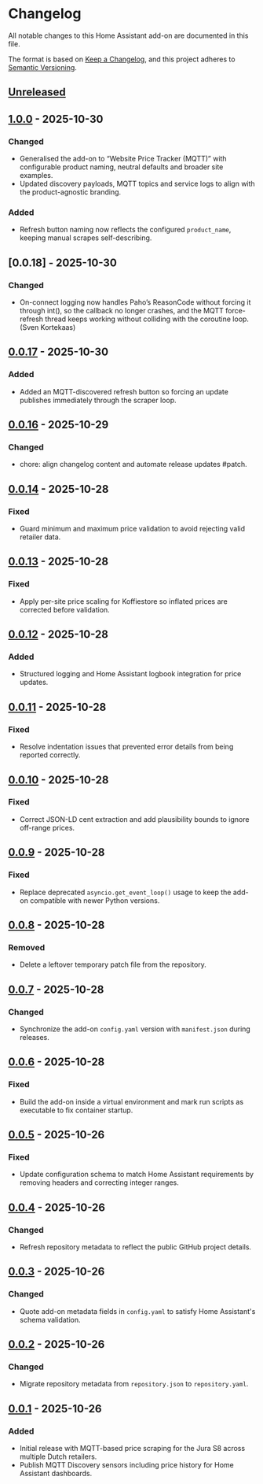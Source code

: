 # Changelog
All notable changes to this Home Assistant add-on are documented in this file.

The format is based on [Keep a Changelog](https://keepachangelog.com/en/1.1.0/),
and this project adheres to [Semantic Versioning](https://semver.org/spec/v2.0.0.html).

## [Unreleased]

## [1.0.0] - 2025-10-30
### Changed
- Generalised the add-on to “Website Price Tracker (MQTT)” with configurable product naming, neutral defaults and broader site examples.
- Updated discovery payloads, MQTT topics and service logs to align with the product-agnostic branding.

### Added
- Refresh button naming now reflects the configured `product_name`, keeping manual scrapes self-describing.

## [0.0.18] - 2025-10-30
### Changed
- On-connect logging now handles Paho’s ReasonCode without forcing it through int(), so the callback no longer crashes, and the MQTT force-refresh thread keeps working without colliding with the coroutine loop. (Sven Kortekaas)
## [0.0.17] - 2025-10-30
### Added
- Added an MQTT-discovered refresh button so forcing an update publishes immediately through the scraper loop.

## [0.0.16] - 2025-10-29
### Changed
- chore: align changelog content and automate release updates #patch.

## [0.0.14] - 2025-10-28
### Fixed
- Guard minimum and maximum price validation to avoid rejecting valid retailer data.

## [0.0.13] - 2025-10-28
### Fixed
- Apply per-site price scaling for Koffiestore so inflated prices are corrected before validation.

## [0.0.12] - 2025-10-28
### Added
- Structured logging and Home Assistant logbook integration for price updates.

## [0.0.11] - 2025-10-28
### Fixed
- Resolve indentation issues that prevented error details from being reported correctly.

## [0.0.10] - 2025-10-28
### Fixed
- Correct JSON-LD cent extraction and add plausibility bounds to ignore off-range prices.

## [0.0.9] - 2025-10-28
### Fixed
- Replace deprecated `asyncio.get_event_loop()` usage to keep the add-on compatible with newer Python versions.

## [0.0.8] - 2025-10-28
### Removed
- Delete a leftover temporary patch file from the repository.

## [0.0.7] - 2025-10-28
### Changed
- Synchronize the add-on `config.yaml` version with `manifest.json` during releases.

## [0.0.6] - 2025-10-28
### Fixed
- Build the add-on inside a virtual environment and mark run scripts as executable to fix container startup.

## [0.0.5] - 2025-10-26
### Fixed
- Update configuration schema to match Home Assistant requirements by removing headers and correcting integer ranges.

## [0.0.4] - 2025-10-26
### Changed
- Refresh repository metadata to reflect the public GitHub project details.

## [0.0.3] - 2025-10-26
### Changed
- Quote add-on metadata fields in `config.yaml` to satisfy Home Assistant's schema validation.

## [0.0.2] - 2025-10-26
### Changed
- Migrate repository metadata from `repository.json` to `repository.yaml`.

## [0.0.1] - 2025-10-26
### Added
- Initial release with MQTT-based price scraping for the Jura S8 across multiple Dutch retailers.
- Publish MQTT Discovery sensors including price history for Home Assistant dashboards.

[Unreleased]: https://github.com/SvenKortekaas/mqtt-website-price-tracker/compare/v1.0.0...HEAD
[1.0.0]: https://github.com/SvenKortekaas/mqtt-website-price-tracker/compare/v0.0.17...v1.0.0
[0.0.17]: https://github.com/SvenKortekaas/mqtt-website-price-tracker/compare/v0.0.16...v0.0.17
[0.0.16]: https://github.com/SvenKortekaas/mqtt-website-price-tracker/compare/v0.0.15...v0.0.16
[0.0.14]: https://github.com/SvenKortekaas/mqtt-website-price-tracker/compare/v0.0.13...v0.0.14
[0.0.13]: https://github.com/SvenKortekaas/mqtt-website-price-tracker/compare/v0.0.12...v0.0.13
[0.0.12]: https://github.com/SvenKortekaas/mqtt-website-price-tracker/compare/v0.0.11...v0.0.12
[0.0.11]: https://github.com/SvenKortekaas/mqtt-website-price-tracker/compare/v0.0.10...v0.0.11
[0.0.10]: https://github.com/SvenKortekaas/mqtt-website-price-tracker/compare/v0.0.9...v0.0.10
[0.0.9]: https://github.com/SvenKortekaas/mqtt-website-price-tracker/compare/v0.0.8...v0.0.9
[0.0.8]: https://github.com/SvenKortekaas/mqtt-website-price-tracker/compare/v0.0.7...v0.0.8
[0.0.7]: https://github.com/SvenKortekaas/mqtt-website-price-tracker/compare/v0.0.6...v0.0.7
[0.0.6]: https://github.com/SvenKortekaas/mqtt-website-price-tracker/compare/v0.0.5...v0.0.6
[0.0.5]: https://github.com/SvenKortekaas/mqtt-website-price-tracker/compare/v0.0.4...v0.0.5
[0.0.4]: https://github.com/SvenKortekaas/mqtt-website-price-tracker/compare/v0.0.3...v0.0.4
[0.0.3]: https://github.com/SvenKortekaas/mqtt-website-price-tracker/compare/v0.0.2...v0.0.3
[0.0.2]: https://github.com/SvenKortekaas/mqtt-website-price-tracker/compare/v0.0.1...v0.0.2
[0.0.1]: https://github.com/SvenKortekaas/mqtt-website-price-tracker/releases/tag/v0.0.1
